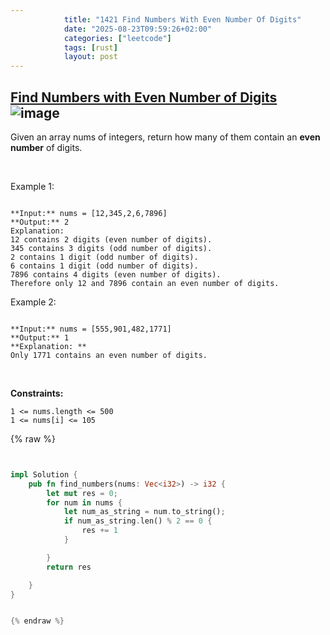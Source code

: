 ```yaml
---
            title: "1421 Find Numbers With Even Number Of Digits"
            date: "2025-08-23T09:59:26+02:00"
            categories: ["leetcode"]
            tags: [rust]
            layout: post
---
```

            
## [Find Numbers with Even Number of Digits](https://leetcode.com/problems/find-numbers-with-even-number-of-digits) ![image](https://img.shields.io/badge/Difficulty-Easy-brightgreen)

Given an array nums of integers, return how many of them contain an **even number** of digits.

 

Example 1:

```

**Input:** nums = [12,345,2,6,7896]
**Output:** 2
Explanation: 
12 contains 2 digits (even number of digits). 
345 contains 3 digits (odd number of digits). 
2 contains 1 digit (odd number of digits). 
6 contains 1 digit (odd number of digits). 
7896 contains 4 digits (even number of digits). 
Therefore only 12 and 7896 contain an even number of digits.

```

Example 2:

```

**Input:** nums = [555,901,482,1771]
**Output:** 1 
**Explanation: **
Only 1771 contains an even number of digits.

```

 

**Constraints:**

	1 <= nums.length <= 500
	1 <= nums[i] <= 105

{% raw %}


```rust


impl Solution {
    pub fn find_numbers(nums: Vec<i32>) -> i32 {
        let mut res = 0;
        for num in nums {
            let num_as_string = num.to_string();
            if num_as_string.len() % 2 == 0 {
                res += 1
            }

        }
        return res

    }
}


{% endraw %}
```
